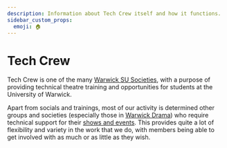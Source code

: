 ```yaml
---
description: Information about Tech Crew itself and how it functions.
sidebar_custom_props:
  emoji: 🏠
---
```

# Tech Crew

Tech Crew is one of the many [Warwick SU Societies](https://www.warwicksu.com/societies-sports/societies/techcrew/),
with a purpose of providing technical theatre training and opportunities for students at the University of Warwick.

Apart from socials and trainings, most of our activity is determined other groups and societies (especially those in
[Warwick Drama](/wiki/warwick-drama)) who require technical support for their
[shows and events](/wiki/tech-crew/shows-and-hires). This provides quite a lot of flexibility and variety in the work
that we do, with members being able to get involved with as much or as little as they wish.